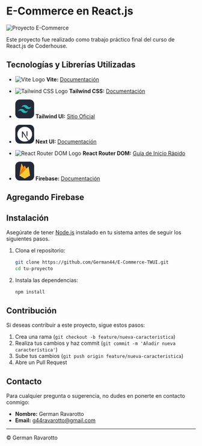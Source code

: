 # E-Commerce en React.js

![Proyecto E-Commerce](url_de_imagen_del_proyecto)

Este proyecto fue realizado como trabajo práctico final del curso de React.js de Coderhouse.

## Tecnologías y Librerías Utilizadas

- <img src="https://vitejs.dev/logo.svg" alt="Vite Logo" width="50"> **Vite:** [Documentación](https://vitejs.dev/config/)


- <img src="https://www.vectorlogo.zone/logos/tailwindcss/tailwindcss-icon.svg" alt="Tailwind CSS Logo" width="50"> **Tailwind CSS:** [Documentación](https://tailwindcss.com/docs/installation)

- <img src="https://github.com/tandpfun/skill-icons/blob/main/icons/TailwindCSS-Dark.svg" alt="Tailwind UI Logo" width="50"> **Tailwind UI:** [Sitio Oficial](https://tailwindui.com/)
  
- <img src="https://github.com/tandpfun/skill-icons/raw/main/icons/NextJS-Dark.svg" alt="Next UI Logo" width="50"> **Next UI:** [Documentación](https://nextui.org/docs/guide/introduction)
  
- <img src="https://www.svgrepo.com/show/354262/react-router.svg" alt="React Router DOM Logo" width="50"> **React Router DOM:** [Guía de Inicio Rápido](https://reactrouter.com/en/6.18.0/start/overview)
  

- <img src="https://github.com/tandpfun/skill-icons/blob/main/icons/Firebase-Dark.svg" alt="Firebase Logo" width="50"> **Firebase:** [Documentación](https://firebase.google.com/docs)
  
## Agregando Firebase

## Instalación

Asegúrate de tener [Node.js](https://nodejs.org/) instalado en tu sistema antes de seguir los siguientes pasos.

1. Clona el repositorio:

    ```bash
    git clone https://github.com/German44/E-Commerce-TWUI.git
    cd tu-proyecto
    ```

2. Instala las dependencias:

    ```bash
    npm install
    ```

## Contribución

Si deseas contribuir a este proyecto, sigue estos pasos:

1. Crea una rama (`git checkout -b feature/nueva-caracteristica`)
2. Realiza tus cambios y haz commit (`git commit -m 'Añadir nueva característica'`)
3. Sube tus cambios (`git push origin feature/nueva-caracteristica`)
4. Abre un Pull Request

## Contacto

Para cualquier pregunta o sugerencia, no dudes en ponerte en contacto conmigo:

- **Nombre:** German Ravarotto
- **Email:** g44ravarotto@gmail.com

---

© German Ravarotto
